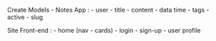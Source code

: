 Create Models - Notes App :
    - user
    - title
    - content
    - data time
    - tags
    - active
    - slug


Site Front-end :
    - home (nav - cards)
    - login
    - sign-up
    - user profile

